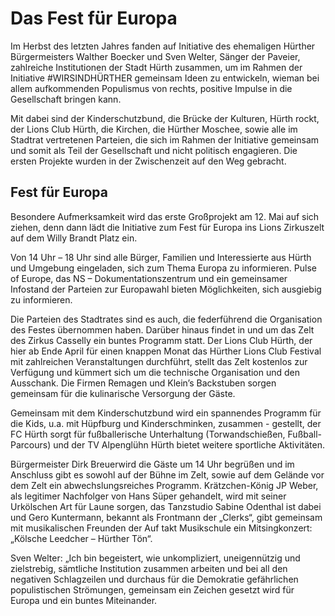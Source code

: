 # Das Fest für Europa

Im Herbst des letzten Jahres fanden auf Initiative des ehemaligen Hürther Bürgermeisters Walther Boecker und Sven
Welter, Sänger der Paveier, zahlreiche Institutionen der Stadt Hürth zusammen, um im Rahmen der Initiative
#WIRSINDHÜRTHER gemeinsam Ideen zu entwickeln, wieman bei allem aufkommenden Populismus von rechts, positive
Impulse in die Gesellschaft bringen kann.

Mit dabei sind der Kinderschutzbund, die Brücke der Kulturen,
Hürth rockt, der Lions Club Hürth, die Kirchen, die Hürther Moschee,
sowie alle im Stadtrat vertretenen Parteien, die sich im Rahmen der
Initiative gemeinsam und somit als Teil der Gesellschaft und nicht politisch
engagieren. Die ersten Projekte wurden in der Zwischenzeit auf den
Weg gebracht.

## Fest für Europa

Besondere Aufmerksamkeit wird das erste Großprojekt am 12. Mai
auf sich ziehen, denn dann lädt die Initiative zum Fest für Europa ins
Lions Zirkuszelt auf dem Willy Brandt Platz ein.

Von 14 Uhr – 18 Uhr sind alle Bürger, Familien und Interessierte aus
Hürth und Umgebung eingeladen, sich zum Thema Europa zu informieren. Pulse of Europe, das NS – Dokumentationszentrum und ein gemeinsamer Infostand der Parteien zur Europawahl bieten Möglichkeiten,
sich ausgiebig zu informieren.

Die Parteien des Stadtrates sind es auch, die federführend die Organisation des Festes übernommen haben. Darüber hinaus findet in und
um das Zelt des Zirkus Casselly ein buntes Programm statt. Der Lions Club
Hürth, der hier ab Ende April für einen knappen Monat das Hürther
Lions Club Festival mit zahlreichen Veranstaltungen durchführt, stellt das
Zelt kostenlos zur Verfügung und kümmert sich um die technische
Organisation und den Ausschank. Die Firmen Remagen und Klein’s Backstuben sorgen gemeinsam für die kulinarische Versorgung der Gäste.

Gemeinsam mit dem Kinderschutzbund wird ein spannendes Programm für die Kids, u.a. mit Hüpfburg und Kinderschminken, zusammen -
gestellt, der FC Hürth sorgt für fußballerische Unterhaltung (Torwandschießen, Fußball-Parcours) und der TV Alpenglühn Hürth bietet weitere sportliche Aktivitäten.

Bürgermeister Dirk Breuerwird die Gäste um 14 Uhr begrüßen und
im Anschluss gibt es sowohl auf der Bühne im Zelt, sowie auf dem Gelände vor dem Zelt ein abwechslungsreiches Programm.
Krätzchen-König JP Weber, als legitimer Nachfolger von Hans Süper
gehandelt, wird mit seiner Urkölschen Art für Laune sorgen, das Tanzstudio Sabine Odenthal ist dabei und Gero Kuntermann, bekannt als
Frontmann der „Clerks“, gibt gemeinsam mit musikalischen Freunden der
Auf takt Musikschule ein Mitsingkonzert: „Kölsche Leedcher – Hürther
Tön“.

Sven Welter: „Ich bin begeistert, wie unkompliziert, uneigennützig
und zielstrebig, sämtliche Institution zusammen arbeiten und bei all den
negativen Schlagzeilen und durchaus für die Demokratie gefährlichen populistischen Strömungen, gemeinsam ein Zeichen gesetzt wird für Europa und ein buntes Miteinander.
